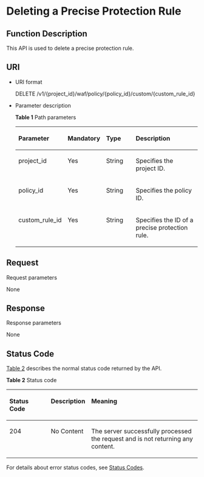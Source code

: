 # Deleting a Precise Protection Rule<a name="EN-US_TOPIC_0193631165"></a>

## Function Description<a name="section31889035"></a>

This API is used to delete a precise protection rule.

## URI<a name="section18565866"></a>

-   URI format

    DELETE  /v1/\{project\_id\}/waf/policy/\{policy\_id\}/custom/\{custom\_rule\_id\}

-   Parameter description

    **Table  1**  Path parameters

    <a name="table33937262"></a>
    <table><thead align="left"><tr id="row33875949"><th class="cellrowborder" valign="top" width="25.507449255074494%" id="mcps1.2.5.1.1"><p id="p59597335"><a name="p59597335"></a><a name="p59597335"></a><strong id="b1168148194210"><a name="b1168148194210"></a><a name="b1168148194210"></a>Parameter</strong></p>
    </th>
    <th class="cellrowborder" valign="top" width="17.348265173482652%" id="mcps1.2.5.1.2"><p id="p62654850"><a name="p62654850"></a><a name="p62654850"></a><strong id="b17391135119427"><a name="b17391135119427"></a><a name="b17391135119427"></a>Mandatory</strong></p>
    </th>
    <th class="cellrowborder" valign="top" width="17.348265173482652%" id="mcps1.2.5.1.3"><p id="p41878102"><a name="p41878102"></a><a name="p41878102"></a><strong id="b168591554134215"><a name="b168591554134215"></a><a name="b168591554134215"></a>Type</strong></p>
    </th>
    <th class="cellrowborder" valign="top" width="39.796020397960206%" id="mcps1.2.5.1.4"><p id="p36683065"><a name="p36683065"></a><a name="p36683065"></a><strong id="b7290341544"><a name="b7290341544"></a><a name="b7290341544"></a>Description</strong></p>
    </th>
    </tr>
    </thead>
    <tbody><tr id="row18538326"><td class="cellrowborder" valign="top" width="25.507449255074494%" headers="mcps1.2.5.1.1 "><p id="p25209427"><a name="p25209427"></a><a name="p25209427"></a>project_id</p>
    </td>
    <td class="cellrowborder" valign="top" width="17.348265173482652%" headers="mcps1.2.5.1.2 "><p id="p28697688"><a name="p28697688"></a><a name="p28697688"></a>Yes</p>
    </td>
    <td class="cellrowborder" valign="top" width="17.348265173482652%" headers="mcps1.2.5.1.3 "><p id="p42811406"><a name="p42811406"></a><a name="p42811406"></a>String</p>
    </td>
    <td class="cellrowborder" valign="top" width="39.796020397960206%" headers="mcps1.2.5.1.4 "><p id="p45171868"><a name="p45171868"></a><a name="p45171868"></a>Specifies the project ID.</p>
    </td>
    </tr>
    <tr id="row3893636"><td class="cellrowborder" valign="top" width="25.507449255074494%" headers="mcps1.2.5.1.1 "><p id="p46949131"><a name="p46949131"></a><a name="p46949131"></a>policy_id</p>
    </td>
    <td class="cellrowborder" valign="top" width="17.348265173482652%" headers="mcps1.2.5.1.2 "><p id="p44783229"><a name="p44783229"></a><a name="p44783229"></a>Yes</p>
    </td>
    <td class="cellrowborder" valign="top" width="17.348265173482652%" headers="mcps1.2.5.1.3 "><p id="p3562948"><a name="p3562948"></a><a name="p3562948"></a>String</p>
    </td>
    <td class="cellrowborder" valign="top" width="39.796020397960206%" headers="mcps1.2.5.1.4 "><p id="p20163400"><a name="p20163400"></a><a name="p20163400"></a>Specifies the policy ID.</p>
    </td>
    </tr>
    <tr id="row47252876"><td class="cellrowborder" valign="top" width="25.507449255074494%" headers="mcps1.2.5.1.1 "><p id="p2277749"><a name="p2277749"></a><a name="p2277749"></a>custom_rule_id</p>
    </td>
    <td class="cellrowborder" valign="top" width="17.348265173482652%" headers="mcps1.2.5.1.2 "><p id="p50280015"><a name="p50280015"></a><a name="p50280015"></a>Yes</p>
    </td>
    <td class="cellrowborder" valign="top" width="17.348265173482652%" headers="mcps1.2.5.1.3 "><p id="p46149442"><a name="p46149442"></a><a name="p46149442"></a>String</p>
    </td>
    <td class="cellrowborder" valign="top" width="39.796020397960206%" headers="mcps1.2.5.1.4 "><p id="p47117301"><a name="p47117301"></a><a name="p47117301"></a>Specifies the ID of a precise protection rule.</p>
    </td>
    </tr>
    </tbody>
    </table>


## Request<a name="section32875072"></a>

Request parameters

None

## Response<a name="section27440198"></a>

Response parameters

None

## Status Code<a name="section45635198"></a>

[Table 2](#en-us_topic_0193631187_en-us_topic_0148832986_t82c3440f3efb42a38b9d4dc4011a33d0)  describes the normal status code returned by the API.

**Table  2**  Status code

<a name="en-us_topic_0193631187_en-us_topic_0148832986_t82c3440f3efb42a38b9d4dc4011a33d0"></a>
<table><thead align="left"><tr id="en-us_topic_0193631187_en-us_topic_0148832986_r3d6e2f205c444705bdbb9daaac74e575"><th class="cellrowborder" valign="top" width="22%" id="mcps1.2.4.1.1"><p id="en-us_topic_0193631187_en-us_topic_0148832986_af3c4073076f24eca88d94e3fa1effdc6"><a name="en-us_topic_0193631187_en-us_topic_0148832986_af3c4073076f24eca88d94e3fa1effdc6"></a><a name="en-us_topic_0193631187_en-us_topic_0148832986_af3c4073076f24eca88d94e3fa1effdc6"></a>Status Code</p>
</th>
<th class="cellrowborder" valign="top" width="19.41%" id="mcps1.2.4.1.2"><p id="en-us_topic_0193631187_en-us_topic_0148832986_en-us_topic_0144911667_p4531342288"><a name="en-us_topic_0193631187_en-us_topic_0148832986_en-us_topic_0144911667_p4531342288"></a><a name="en-us_topic_0193631187_en-us_topic_0148832986_en-us_topic_0144911667_p4531342288"></a>Description</p>
</th>
<th class="cellrowborder" valign="top" width="58.589999999999996%" id="mcps1.2.4.1.3"><p id="en-us_topic_0193631187_en-us_topic_0148832986_ada185614bba24140995b8123b3e9faa8"><a name="en-us_topic_0193631187_en-us_topic_0148832986_ada185614bba24140995b8123b3e9faa8"></a><a name="en-us_topic_0193631187_en-us_topic_0148832986_ada185614bba24140995b8123b3e9faa8"></a>Meaning</p>
</th>
</tr>
</thead>
<tbody><tr id="en-us_topic_0193631187_en-us_topic_0148832986_rc7b2adc390904a1ba79e303017797786"><td class="cellrowborder" valign="top" width="22%" headers="mcps1.2.4.1.1 "><p id="en-us_topic_0193631187_en-us_topic_0148832986_a93f3895d44bb4226934cc626ac50e37b"><a name="en-us_topic_0193631187_en-us_topic_0148832986_a93f3895d44bb4226934cc626ac50e37b"></a><a name="en-us_topic_0193631187_en-us_topic_0148832986_a93f3895d44bb4226934cc626ac50e37b"></a>204</p>
</td>
<td class="cellrowborder" valign="top" width="19.41%" headers="mcps1.2.4.1.2 "><p id="en-us_topic_0193631187_en-us_topic_0148832986_en-us_topic_0144911667_p7538425819"><a name="en-us_topic_0193631187_en-us_topic_0148832986_en-us_topic_0144911667_p7538425819"></a><a name="en-us_topic_0193631187_en-us_topic_0148832986_en-us_topic_0144911667_p7538425819"></a>No Content</p>
</td>
<td class="cellrowborder" valign="top" width="58.589999999999996%" headers="mcps1.2.4.1.3 "><p id="en-us_topic_0193631187_en-us_topic_0148832986_en-us_topic_0144911667_p369874114414"><a name="en-us_topic_0193631187_en-us_topic_0148832986_en-us_topic_0144911667_p369874114414"></a><a name="en-us_topic_0193631187_en-us_topic_0148832986_en-us_topic_0144911667_p369874114414"></a>The server successfully processed the request and is not returning any content.</p>
</td>
</tr>
</tbody>
</table>

For details about error status codes, see  [Status Codes](status-codes.md).

